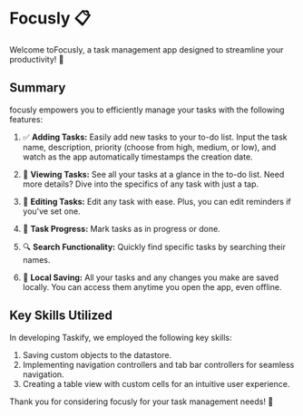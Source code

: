 # Focusly 📋

Welcome toFocusly, a task management app designed to streamline your productivity! 🚀

## Summary

focusly empowers you to efficiently manage your tasks with the following features:

1. ✅ **Adding Tasks:** Easily add new tasks to your to-do list. Input the task name, description, priority (choose from high, medium, or low), and watch as the app automatically timestamps the creation date.

2. 📝 **Viewing Tasks:** See all your tasks at a glance in the to-do list. Need more details? Dive into the specifics of any task with just a tap.

3. 🔄 **Editing Tasks:** Edit any task with ease. Plus, you can edit reminders if you've set one.

4. 🚧 **Task Progress:** Mark tasks as in progress or done.

5. 🔍 **Search Functionality:** Quickly find specific tasks by searching their names.

6. 💾 **Local Saving:** All your tasks and any changes you make are saved locally. You can access them anytime you open the app, even offline.

## Key Skills Utilized

In developing Taskify, we employed the following key skills:

1. Saving custom objects to the datastore.
2. Implementing navigation controllers and tab bar controllers for seamless navigation.
3. Creating a table view with custom cells for an intuitive user experience.

Thank you for considering focusly for your task management needs! 🙌
